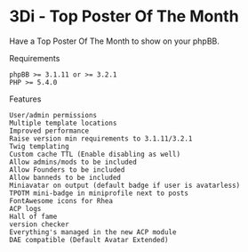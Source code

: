 # 3Di - Top Poster Of The Month

Have a Top Poster Of The Month to show on your phpBB.

Requirements

    phpBB >= 3.1.11 or >= 3.2.1
    PHP >= 5.4.0

Features

    User/admin permissions
    Multiple template locations
    Improved performance
    Raise version min requirements to 3.1.11/3.2.1
    Twig templating
    Custom cache TTL (Enable disabling as well)
    Allow admins/mods to be included
    Allow Founders to be included
    Allow banneds to be included
    Miniavatar on output (default badge if user is avatarless)
    TPOTM mini-badge in miniprofile next to posts
    FontAwesome icons for Rhea
    ACP logs
    Hall of fame
    version checker
    Everything's managed in the new ACP module
    DAE compatible (Default Avatar Extended)
